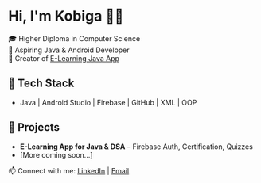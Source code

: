 # Hi, I'm Kobiga 👩‍💻
🎓 Higher Diploma in Computer Science  
💼 Aspiring Java & Android Developer  
📱 Creator of [E-Learning Java App](https://github.com/kobi1125/E-Learning-Java-DSA)

## 🔧 Tech Stack
- Java | Android Studio | Firebase | GitHub | XML | OOP

## 📘 Projects
- **E-Learning App for Java & DSA** – Firebase Auth, Certification, Quizzes
- [More coming soon...]

📫 Connect with me: [LinkedIn](https://www.linkedin.com/in/YOUR_LINK) | [Email](mailto:mathikobi1125@gmail.com)
